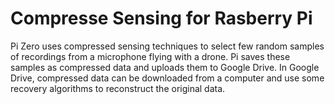 # Compresse Sensing for Rasberry Pi


Pi Zero uses compressed sensing techniques to select few random samples of recordings from a microphone flying with a drone. Pi saves these samples as compressed data and uploads them to Google Drive. In Google Drive, compressed data can be downloaded from a computer and use some recovery algorithms to reconstruct the original data.